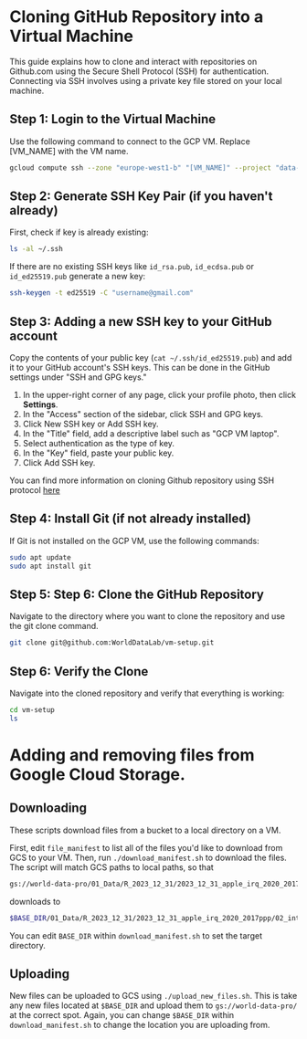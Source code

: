 # Cloning GitHub Repository into a Virtual Machine
This guide explains how to clone and interact with repositories on Github.com using the Secure Shell Protocol (SSH) for authentication. Connecting via SSH involves using a private key file stored on your local machine.

## Step 1: Login to the Virtual Machine
Use the following command to connect to the GCP VM. Replace [VM_NAME] with the VM name.

```bash
gcloud compute ssh --zone "europe-west1-b" "[VM_NAME]" --project "data-science-405316"
```

## Step 2: Generate SSH Key Pair (if you haven't already)
First, check if key is already existing:
```bash
ls -al ~/.ssh
```
If there are no existing SSH keys like `id_rsa.pub`, `id_ecdsa.pub` or `id_ed25519.pub` generate a new key:

```bash
ssh-keygen -t ed25519 -C "username@gmail.com"
```

## Step 3: Adding a new SSH key to your GitHub account
Copy the contents of your public key (`cat ~/.ssh/id_ed25519.pub`) and add it to your GitHub account's SSH keys. This can be done in the GitHub settings under "SSH and GPG keys."

1. In the upper-right corner of any page, click your profile photo, then click **Settings**.
2. In the "Access" section of the sidebar, click  SSH and GPG keys.
3. Click New SSH key or Add SSH key.
4. In the "Title" field, add a descriptive label such as "GCP VM laptop".
5. Select authentication as the type of key.
6. In the "Key" field, paste your public key.
7. Click Add SSH key.

You can find more information on cloning Github repository using SSH protocol [here](https://docs.github.com/en/authentication/connecting-to-github-with-ssh/adding-a-new-ssh-key-to-your-github-account?platform=linux&tool=webui)

## Step 4: Install Git (if not already installed)
If Git is not installed on the GCP VM, use the following commands:

```bash
sudo apt update
sudo apt install git
```

## Step 5: Step 6: Clone the GitHub Repository
Navigate to the directory where you want to clone the repository and use the git clone command.

```bash
git clone git@github.com:WorldDataLab/vm-setup.git
```

## Step 6: Verify the Clone
Navigate into the cloned repository and verify that everything is working:

```bash
cd vm-setup
ls
```

# Adding and removing files from Google Cloud Storage.

## Downloading
These scripts download files from a bucket to a local directory on a VM.

First, edit `file_manifest` to list all of the files you'd like to download from GCS to your VM.  Then, run `./download_manifest.sh` to download the files.  The script will match GCS paths to local paths, so that

```bash
gs://world-data-pro/01_Data/R_2023_12_31/2023_12_31_apple_irq_2020_2017ppp/02_intermediary_data/01_012_india_survey_means.rds
```

downloads to

```bash
$BASE_DIR/01_Data/R_2023_12_31/2023_12_31_apple_irq_2020_2017ppp/02_intermediary_data/01_012_india_survey_means.rds
```

You can edit `BASE_DIR` within `download_manifest.sh` to set the target directory.

## Uploading

New files can be uploaded to GCS using `./upload_new_files.sh`.  This is take any new files located at `$BASE_DIR` and upload them to `gs://world-data-pro/` at the correct spot.  Again, you can change `$BASE_DIR` within `download_manifest.sh` to change the location you are uploading from.